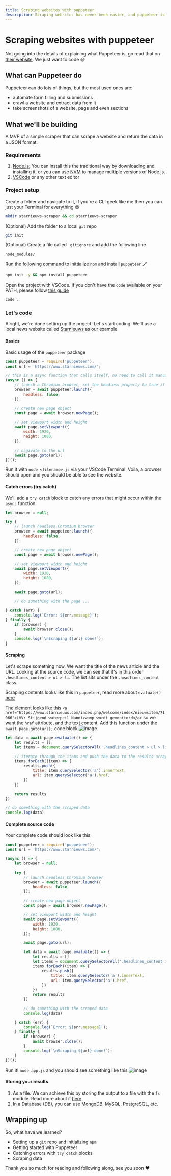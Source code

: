 ```yaml
---
title: Scraping websites with puppeteer
description: Scraping websites has never been easier, and puppeteer is one of the best tool to use for it.
---
```


# Scraping websites with puppeteer

Not going into the details of explaining what Puppeteer is, go read that on [their website](https://pptr.dev/). We just want to code :laughing: 

## What can Puppeteer do

Puppeteer can do lots of things, but the most used ones are:

- automate form filling and submissions
- crawl a website and extract data from it
- take screenshots of a website, page and even sections

## What we'll be building

A MVP of a simple scraper that can scrape a website and return the data in a JSON format.

### Requirements

1. [Node.js](https://nodejs.org/en/); You can install this the traditional way by downloading and installing it, or you can use [NVM](https://github.com/nvm-sh/nvm) to manage multiple versions of Node.js.
2. [VSCode](https://code.visualstudio.com/) or any other text editor



### Project setup

Create a folder and navigate to it, if you're a CLI geek like me then you can just your Terminal for everything :laughing:

```bash
mkdir starnieuws-scraper && cd starnieuws-scraper
```

(Optional) Add the folder to a local `git` repo
```bash
git init
```

(Optional) Create a file called `.gitignore` and add the following line
```
node_modules/
```

Run the following command to inittialize `npm` and install `puppeteer` :magic_wand:
```bash
npm init -y && npm install puppeteer
```

Open the project with VSCode. If you don't have the `code` available on your PATH, please follow [this guide](https://vscode-docs.readthedocs.io/en/latest/editor/setup/) 

```bash
code .
```

### Let's code
Alright, we're done setting up the project. Let's start coding! We'll use a local news website called [Starnieuws](https://www.starnieuws.com/) as our example.

#### Basics

Basic usage of the `puppeteer` package
```js
const puppeteer = require('puppeteer');
const url = 'https://www.starnieuws.com/';

// this is a async function that calls itself, no need to call it manually
(async () => {
    // launch a Chromium browser, set the headless property to true if you're deploying to production
    browser = await puppeteer.launch({
        headless: false,
    });

    // create new page object
    const page = await browser.newPage();

    // set viewport width and height
    await page.setViewport({
        width: 1920,
        height: 1080,
    });

    // nagivate to the url
    await page.goto(url);
})();
```

Run it with `node <filename>.js` via your VSCode Terminal. Voila, a browser should open and you should be able to see the website.

#### Catch errors (try catch)

We'll add a `try catch` block to catch any errors that might occur within the `async` function
```js
let browser = null;

try {
    // launch headless Chromium browser
    browser = await puppeteer.launch({
        headless: false,
    });

    // create new page object
    const page = await browser.newPage();

    // set viewport width and height
    await page.setViewport({
        width: 1920,
        height: 1080,
    });

    await page.goto(url);

    // do something with the page ...

} catch (err) {
    console.log(`Error: ${err.message}`);
} finally {
    if (browser) {
        await browser.close();
    }
    console.log(`\nScraping ${url} done!`);
}
```

#### Scraping 

Let's scrape something now. We want the title of the news article and the URL. Looking at the source code, we can see that it's in this order `.headlines_content > ul > li`. The list sits under the `.headlines_content` class.

Scraping contents looks like this in `puppeteer`, read more about `evaluate()` [here](https://pptr.dev/api/puppeteer.page.evaluate)

The element looks like this `<a href="https://www.starnieuws.com/index.php/welcome/index/nieuwsitem/71066">LVV: Stijgend waterpeil Nannizwamp wordt gemonitord</a>` so we want the `href` attribute, and the text content. Add this function under the `await page.goto(url);` code block
![image](https://user-images.githubusercontent.com/11035568/179430456-5289269d-617c-46eb-9c9c-35ced0fd892c.png)

```js
let data = await page.evaluate(() => {
    let results = [];
    let items = document.querySelectorAll('.headlines_content > ul > li');

    // iterate through the items and push the data to the results array
    items.forEach((item) => {
        results.push({
            title: item.querySelector('a').innerText,
            url: item.querySelector('a').href,
        })
    })

    return results
})

// do something with the scraped data
console.log(data)
```

#### Complete source code
Your complete code should look like this

```js title="app.js"
const puppeteer = require('puppeteer');
const url = 'https://www.starnieuws.com/';

(async () => {
    let browser = null;

    try {
        // launch headless Chromium browser
        browser = await puppeteer.launch({
            headless: false,
        });

        // create new page object
        const page = await browser.newPage();

        // set viewport width and height
        await page.setViewport({
            width: 1920,
            height: 1080,
        });

        await page.goto(url);

        let data = await page.evaluate(() => {
            let results = []
            let items = document.querySelectorAll('.headlines_content > ul > li')
            items.forEach((item) => {
                results.push({
                    title: item.querySelector('a').innerText,
                    url: item.querySelector('a').href,
                })
            })
            return results
        })

        // do something with the scraped data
        console.log(data)

    } catch (err) {
        console.log(`Error: ${err.message}`);
    } finally {
        if (browser) {
            await browser.close();
        }
        console.log(`\nScraping ${url} done!`);
    }
})();

```

Run it! `node app.js` and you should see something like this
![image](https://user-images.githubusercontent.com/11035568/179430423-ac100a09-2d9e-4c5d-aae8-d48dfaf9d9d0.png)

#### Storing your results
1. As a file. We can achieve this by storing the output to a file with the `fs` module. Read more about it [here](https://nodejs.dev/learn/the-nodejs-fs-module)
2. In a Database (DB), you can use MongoDB, MySQL, PostgreSQL, etc.

## Wrapping up

So, what have we learned?


- Setting up a `git` repo and initializing `npm`
- Getting started with Puppeteer
- Catching errors with `try catch` blocks
- Scraping data

Thank you so much for reading and following along, see you soon :heart:
